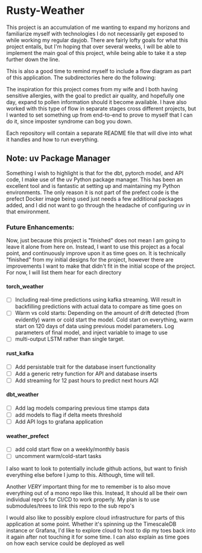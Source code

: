 # Rusty-Weather

This project is an accumulation of me wanting to expand my horizons and
familiarize myself with technologies I do not necessarily get exposed to while
working my regular dayjob. There are fairly lofty goals for what this project
entails, but I'm hoping that over several weeks, I will be able to implement the
main goal of this project, while being able to take it a step further down the
line.

This is also a good time to remind myself to include a flow diagram as part of
this application. The subdirectories here do the following:

The inspiration for this project comes from my wife and I both having sensitive
allergies, with the goal to predict air quality, and hopefully one day, expand
to pollen information should it become available. I have also worked with this
type of flow in separate stages cross different projects, but I wanted to set
something up from end-to-end to prove to myself that I can do it, since imposter
syndrome can bog you down.

Each repository will contain a separate README file that will dive into what it
handles and how to run everything.

## Note: uv Package Manager
Something I wish to highlight is that for the dbt, pytorch model, and API code,
I make use of the uv Python package manager. This has been an excellent tool and
is fantastic at setting up and maintaining my Python environments. The only
reason it is not part of the prefect code is the prefect Docker image being used
just needs a few additional packages added, and I did not want to go through the
headache of configuring uv in that environment.

### Future Enhancements:
Now, just because this project is "finished" does not mean I am going to leave
it alone from here on. Instead, I want to use this project as a focal point, and
continuously improve upon it as time goes on. It is technically "finished" from
my initial designs for the project, however there are improvements I want to
make that didn't fit in the initial scope of the project. For now, I will list
them hear for each directory

#### torch_weather
 - [ ] Including real-time predictions using kafka streaming. Will result in
   backfilling predictions with actual data to compare as time goes on
 - [ ] Warm vs cold starts: Depending on the amount of drift detected (from
   evidently) warm or cold start the model. Cold start on everything, warm start
   on 120 days of data using previous model parameters. Log parameters of final
   model, and inject variable to image to use
 - [ ] multi-output LSTM rather than single target.

 #### rust_kafka
- [ ] Add persistable trait for the database insert functionality
- [ ] Add a generic retry function for API and database inserts
- [ ] Add streaming for 12 past hours to predict next hours AQI

#### dbt_weather
- [ ] Add lag models comparing previous time stamps data
- [ ] add models to flag if delta meets threshold
- [ ] Add API logs to grafana application

#### weather_prefect
- [ ] add cold start flow on a weekly/monthly basis
- [ ] uncomment warm/cold-start tasks

I also want to look to potentially include github actions, but want to finish
everything else before I jump to this. Although, time will tell. 

Another *VERY* important thing for me to remember is to also move everything out
of a mono repo like this. Instead, It should all be their own individual repo's
for CI/CD to work properly. My plan is to use submodules/trees to link this repo
to the sub repo's

I would also like to possibly explore cloud infrastructure for parts of this
application at some point. Whether it's spinning up the TimescaleDB instance or
Grafana, I'd like to explore cloud to host to dip my toes back into it again
after not touching it for some time. I can also explain as time goes on how each
service could be deployed as well
